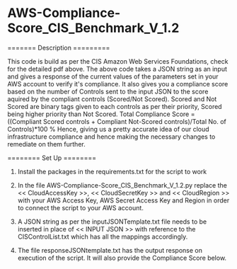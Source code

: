 # AWS-Compliance-Score_CIS_Benchmark_V_1.2

======= Description =========

This code is build as per the CIS Amazon Web Services Foundations, check for the detailed pdf above.
The above code takes a JSON string as an input and gives a response of the current values of the parameters set in your AWS account to verify it's compliance.
It also gives you a compliance score based on the number of Controls sent to the input JSON to the score aquired by the compliant controls (Scored/Not Scored). Scored and Not Scored are binary tags given to each controls as per their priority, Scored being higher priority than Not Scored.
Total Compliance Score = ((Compliant Scored controls + Compliant Not-Scored controls)/Total No. of Controls)*100 %
Hence, giving us a pretty accurate idea of our cloud infrastructure compliance and hence making the necessary changes to remediate on them further.

======== Set Up ========

1. Install the packages in the requirements.txt for the script to work

2. In the file AWS-Compliance-Score_CIS_Benchmark_V_1.2.py replace the << CloudAccessKey >>, << CloudSecretKey >> and << CloudRegion >> with your AWS Access Key, AWS Secret Access Key and Region in order to connect the script to your AWS account.

3. A JSON string as per the inputJSONTemplate.txt file needs to be inserted in place of << INPUT JSON >> with reference to the CISControlList.txt which has all the mappings accordingly.

4. The file responseJSONtemplate.txt has the output response on execution of the script. It will also provide the Compliance Score below.
